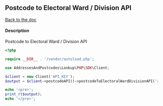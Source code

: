 ## Postcode to Electoral Ward / Division API

[Back to the doc](../README.md)

#### Description

Postcode to Electoral Ward / Division API

```php
<?php

require __DIR__ . '/vendor/autoload.php';

use AddressesAndPostcodes\Lookup\PHP\SDK\Client;

$client = new Client('API_KEY');
$output = $client->postcodeAPI()->postcodeToElectoralWardDivisionAPI('ab101ab');

echo '<pre>';
print_r($output);
echo '</pre>';
```